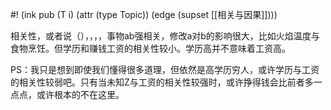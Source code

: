 #! (ink pub (T i) (attr (type Topic)) (edge (supset [[相关与因果]])))

相关性，或者说（），，，，事物ab强相关，修改a对b的影响很大，比如火焰温度与食物烹饪。但学历和赚钱工资的相关性较小。学历高并不意味着工资高。

PS：我只是想到即使我们懂得很多道理，但依然是高学历穷人，或许学历与工资的相关性较弱吧。只有当未知Z与工资的相关性较强时，或许挣得钱会比前者多一点点，或许根本的不在这里。